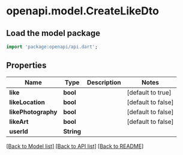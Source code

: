 # openapi.model.CreateLikeDto

## Load the model package
```dart
import 'package:openapi/api.dart';
```

## Properties
Name | Type | Description | Notes
------------ | ------------- | ------------- | -------------
**like** | **bool** |  | [default to true]
**likeLocation** | **bool** |  | [default to false]
**likePhotography** | **bool** |  | [default to false]
**likeArt** | **bool** |  | [default to false]
**userId** | **String** |  | 

[[Back to Model list]](../README.md#documentation-for-models) [[Back to API list]](../README.md#documentation-for-api-endpoints) [[Back to README]](../README.md)


